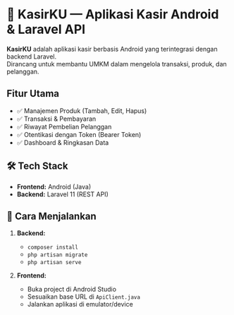 # 📱 KasirKU — Aplikasi Kasir Android & Laravel API

**KasirKU** adalah aplikasi kasir berbasis Android yang terintegrasi dengan backend Laravel.  
Dirancang untuk membantu UMKM dalam mengelola transaksi, produk, dan pelanggan.

## Fitur Utama
- ✅ Manajemen Produk (Tambah, Edit, Hapus)
- ✅ Transaksi & Pembayaran
- ✅ Riwayat Pembelian Pelanggan
- ✅ Otentikasi dengan Token (Bearer Token)
- ✅ Dashboard & Ringkasan Data

## 🛠️ Tech Stack
- **Frontend:** Android (Java)
- **Backend:** Laravel 11 (REST API)

## 🚀 Cara Menjalankan
1. **Backend:**
   - `composer install`
   - `php artisan migrate`
   - `php artisan serve`

2. **Frontend:**
   - Buka project di Android Studio
   - Sesuaikan base URL di `ApiClient.java`
   - Jalankan aplikasi di emulator/device
